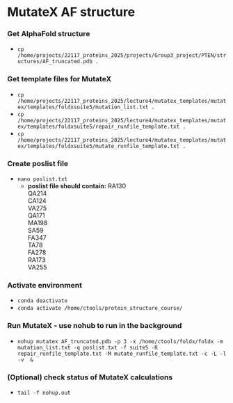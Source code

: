 # MutateX AF structure

### Get AlphaFold structure
- `cp /home/projects/22117_proteins_2025/projects/Group3_project/PTEN/structures/AF_truncated.pdb .`

### Get template files for MutateX
- `cp /home/projects/22117_proteins_2025/lecture4/mutatex_templates/mutatex/templates/foldxsuite5/mutation_list.txt .`
- `cp /home/projects/22117_proteins_2025/lecture4/mutatex_templates/mutatex/templates/foldxsuite5/repair_runfile_template.txt .`
- `cp /home/projects/22117_proteins_2025/lecture4/mutatex_templates/mutatex/templates/foldxsuite5/mutate_runfile_template.txt .`

### Create poslist file
- `nano poslist.txt`
  - **poslist file should contain:**
    RA130\
    QA214\
    CA124\
    VA275\
    QA171\
    MA198\
    SA59\
    FA347\
    TA78\
    FA278\
    RA173\
    VA255

### Activate environment
- `conda deactivate`
- `conda activate /home/ctools/protein_structure_course/`

### Run MutateX - use nohub to run in the background
- `nohup mutatex AF_truncated.pdb -p 3 -x /home/ctools/foldx/foldx -m mutation_list.txt -q poslist.txt -f suite5 -R repair_runfile_template.txt -M mutate_runfile_template.txt -c -L -l -v  &`

### (Optional) check status of MutateX calculations
- `tail -f nohup.out`


